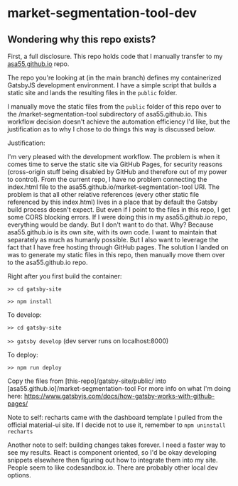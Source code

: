 # market-segmentation-tool-dev

## Wondering why this repo exists?

First, a full disclosure. This repo holds code that I manually transfer to my [asa55.github.io](https://github.com/asa55/asa55.github.io) repo.

The repo you're looking at (in the main branch) defines my containerized GatsbyJS development environment. I have a simple script that builds a static site and lands the resulting files in the ```public``` folder.

I manually move the static files from the ```public``` folder of this repo over to the /market-segmentation-tool subdirectory of asa55.github.io. This workflow decision doesn't achieve the automation efficiency I'd like, but the justification as to why I chose to do things this way is discussed below.

Justification:

I'm very pleased with the development workflow. The problem is when it comes time to serve the static site via GitHub Pages, for security reasons (cross-origin stuff being disabled by GitHub and therefore out of my power to control). From the current repo, I have no problem connecting the index.html file to the asa55.github.io/market-segmentation-tool URI. The problem is that all other relative references (every other static file referenced by this index.html) lives in a place that by default the Gatsby build process doesn't expect. But even if I point to the files in this repo, I get some CORS blocking errors. If I were doing this in my asa55.github.io repo, everything would be dandy. But I don't want to do that. Why? Because asa55.github.io is its own site, with its own code. I want to maintain that separately as much as humanly possible. But I also want to leverage the fact that I have free hosting through GitHub pages. The solution I landed on was to generate my static files in this repo, then manually move them over to the asa55.github.io repo. 

Right after you first build the container:

```>> cd gatsby-site```

```>> npm install```

To develop:

```>> cd gatsby-site```

```>> gatsby develop```
    (dev server runs on localhost:8000)

To deploy:

```>> npm run deploy```

Copy the files from [this-repo]/gatsby-site/public/ into [asa55.github.io]/market-segmentation-tool
For more info on what I'm doing here: https://www.gatsbyjs.com/docs/how-gatsby-works-with-github-pages/


Note to self: recharts came with the dashboard template I pulled from the official material-ui site. If I decide not to use it, remember to ```npm uninstall recharts```

Another note to self: building changes takes forever. I need a faster way to see my results. React is component oriented, so I'd be okay developing snippets elsewhere then figuring out how to integrate them into my site. People seem to like codesandbox.io. There are probably other local dev options.